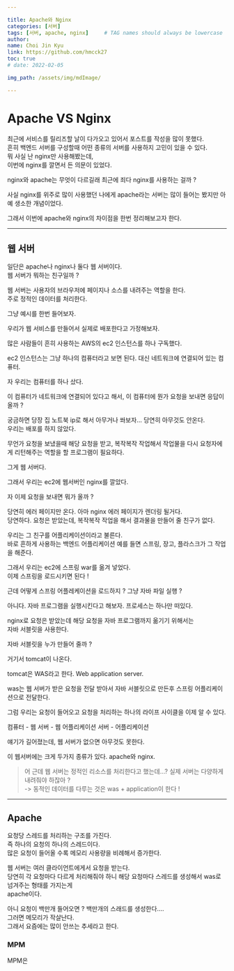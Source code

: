 ```yaml
---

title: Apache와 Nginx
categories: [서버]
tags: [서버, apache, nginx]     # TAG names should always be lowercase
author:
name: Choi Jin Kyu
link: https://github.com/hmcck27
toc: true
# date: 2022-02-05

img_path: /assets/img/mdImage/

---
```


# Apache VS Nginx

최근에 서비스를 릴리즈할 날이 다가오고 있어서 포스트를 작성을 많이 못했다.  
흔히 백엔드 서버를 구성할때 어떤 종류의 서버를 사용하지 고민이 있을 수 있다.  
뭐 사실 난 nginx만 사용해봤는데,  
이번에 nginx를 깔면서 든 의문이 있었다.  

nginx와 apache는 무엇이 다르길래 최근에 죄다 nginx를 사용하는 걸까 ?  

사실 nginx를 위주로 많이 사용했던 나에게 apache라는 서버는 많이 들어는 봤지만 아예 생소한 개념이었다.  

그래서 이번에 apache와 nginx의 차이점을 한번 정리해보고자 한다.  

---

## 웹 서버

일단은 apache나 nginx나 둘다 웹 서버이다.  
웹 서버가 뭐하는 친구일까 ?  

웹 서버는 사용자의 브라우저에 페이지나 소스를 내려주는 역할을 한다.  
주로 정적인 데이터를 처리한다.  

그냥 예시를 한번 들어보자.  

우리가 웹 서비스를 만들어서 실제로 배포한다고 가정해보자.  

많은 사람들이 흔히 사용하는 AWS의 ec2 인스턴스를 하나 구독했다.  

ec2 인스턴스는 그냥 하나의 컴퓨터라고 보면 된다. 대신 네트워크에 연결되어 있는 컴퓨터.  

자 우리는 컴퓨터를 하나 샀다.  

이 컴퓨터가 네트워크에 연결되어 있다고 해서, 이 컴퓨터에 뭔가 요청을 보내면 응답이 올까 ?  

궁금하면 당장 집 노트북 ip로 해서 아무거나 쏴보자...
당연히 아무것도 안온다.  
우리는 배포를 하지 않았다.  

무언가 요청을 보냈을때 해당 요청을 받고, 복작복작 작업해서 작업물을 다시 요청자에게 리턴해주는 역할을 할 프로그램이 필요하다.  

그게 웹 서버다.  

그래서 우리는 ec2에 웹서버인 nginx를 깔았다.  

자 이제 요청을 보내면 뭐가 올까 ?  

당연히 에러 페이지만 온다. 아마 nginx 에러 페이지가 렌더링 될거다.  
당연하다. 요청은 받았는데, 복작복작 작업을 해서 결과물을 만들어 줄 친구가 없다.  

우리는 그 친구를 어플리케이션이라고 불른다.  
바로 흔하게 사용하는 백엔드 어플리케이션 예를 들면 스프링, 장고, 플라스크가 그 작업을 해준다.  

그래서 우리는 ec2에 스프링 war를 옮겨 넣었다.  
이제 스프링을 로드시키면 된다 !

근데 어떻게 스프링 어플레케이션을 로드하지 ? 
그냥 자바 파일 실행 ?

아니다. 자바 프로그램을 실행시킨다고 해보자.
프로세스는 하나만 떠있다.  

nginx로 요청은 받았는데 해당 요청을 자바 프로그램까지 옮기기 위해서는  
자바 서블릿을 사용한다.  

자바 서블릿을 누가 만들어 줄까 ?  

거기서 tomcat이 나온다.  

tomcat은 WAS라고 한다. Web application server.  

was는 웹 서버가 받은 요청을 전달 받아서 자바 서블릿으로 만든후 스프링 어플리케이션으로 전달한다.  

그럼 우리는 요청이 들어오고 요청을 처리하는 하나의 라이프 사이클을 이제 알 수 있다. 

컴퓨터 - 웹 서버 - 웹 어플리케이션 서버 - 어플리케이션

얘기가 길어졌는데, 웹 서버가 없으면 아무것도 못한다.  

이 웹서버에는 크게 두가지 종류가 있다. apache와 nginx.  

> 어 근데 웹 서버는 정적인 리소스를 처리한다고 했는데...? 실제 서버는 다양하게 내려줘야 하잖아 ?  
> -> 동적인 데이터를 다루는 것은 was + application이 한다 !

---

## Apache

요청당 스레드를 처리하는 구조를 가진다.  
즉 하나의 요청의 하나의 스레드이다.  
많은 요청이 들어올 수록 메모리 사용량을 비례해서 증가한다.  

웹 서버는 여러 클라이언트에게서 요청을 받는다.  
당연히 각 요청마다 다르게 처리해줘야 하니 해당 요청마다 스레드를 생성해서 was로 넘겨주는 형태를 가지는게  
apache이다.  

아니 요청이 백만개 들어오면 ? 백만개의 스래드를 생성한다....  
그러면 메모리가 작살난다.  
그래서 요즘에는 많이 안쓰는 추세라고 한다.  

### MPM

MPM은 















